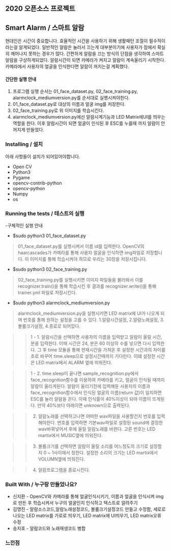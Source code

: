 ## 2020 오픈소스 프로젝트
## Smart Alarm / 스마트 알람
현대인은 시간이 중요합니다. 효율적인 시간을 사용하기 위해 생활패턴 조절이 필수적이라는걸 알게되었다. 일반적인 알람은 눌러서 끄는게 대부분이기에 사용자가 잠에서 확실히 깨어나지 못하는 경우가 많다. 간편하게 알람을 끄는 방식의 단점을 생각하여 스마트 알람을 구상하게되었다. 알람시간이 되면 카메라가 켜지고 알람이 계속울리기 시작한다. 카메라에서 사용자의 얼굴을 인식한다면 알람이 꺼지는걸 계획했다. 

#### 간단한 실행 안내
1. 프로그램 실행 순서는 01_face_dataset.py, 02_face_training.py, alarmclock_mediumversion.py를 순서대로 실행시켜야한다. 
2. 01_face_dataset.py로 대상의 이름과 얼굴 img를 저장한다.
3. 02_face_training.py로 위 이미지를 학습시킨다. 
4. alarmclock_mediumversion.py에선 알람시계기능과 LED Matrix에UI를 띄우는 역할을 한다. 이후 알람시간이 되면 얼굴이 인식된 후 ESC를 누를때 까지 알람이 안꺼지게 만들었다.

### Installing / 설치

아래 사항들이 설치가 되어있어야합니다.
- Open CV
- Python3
- Pygame
- opencv-contrib-python
- opencv-python
- Numpy
- os


### Running the tests / 테스트의 실행
-구체적인 실행 안내

- $sudo python3 01_face_dataset.py
> 01_face_dataset.py를 실행시켜서 이름 id를 입력한다. OpenCV의 haarcascades가 카메라를 통해 사용자 얼굴을 인식하면 img파일로 저장합니다. 이 이미지를 통해 학습시켜야 하므로 우리는 30장을 저장시킵니다.

- $sudo python3 02_face_training.py
> 02_face_training.py를 실행시키면 이미지 파일들을 불러와서 이를 recognizer.train()을 통해 학습시킨 후 결과를 recognizer.write()을 통해 trainer.yml 파일로 저장시킨다.

- $sudo python3 alarmclock_mediumversion.py
> alarmclock_mediumversion.py을 실행시키면 LED matrix에 UI가 나오게 되며 번호를 통해 원하는 설정을 고를 수 있다. 1.알람시간설정, 2.알람노래설정, 3.볼륨크기설정, 4.종료로 되어있다.

>   > 1 - 1. 알람시간을 선택하면 사용자의 이름을 입력받고 알람이 울릴 시간, 분을 입력한다. 이때 시간은 24, 분은 60 이상의 수를 넣으면 다시 입력한다. 그 후 time 모듈을 통해 현재시간을 가져온 후 설정한 시간과의 차이를 초로 바꾸어 time.sleep으로 설정시간때까지 기다린다. 이떄 설정한 시간은 LED matrix에서 ALARM 옆에 띄워진다.

>   > 1 - 2. time.sleep이 끝나면 sample_recognition.py에서 face_recognition함수를 이용하여 카메라를 키고, 얼굴이 인식될 때까지 알람이 울리게된다. 알람이 울리기전에 입력해둔 사용자의 이름과  face_recognition함수에서 인식된 얼굴의 이름(return 값)이 일치하면 ESC를 눌러 알람을 끈다. 이때 인식률이 40%이상이 되야 이름이 뜨게된다. 만약 40%보다 아래이면 unknown으로 출력된다. 

>   > 2. 알람노래를 선택하고나면 어떠한 wav파일을 사용할건지 번호를 입력해야한다. 번호를 입력하면 기본wav파일로 설정된 sound에 결정한 wav바꿔넣어서 후에 울릴 알람노래를 바뀐다. 고른 번호는 LED martix에서 MUSIC옆에 띄워진다.

>   > 3. 볼륨크기를 선택하면 알람이 울릴 소리를 어느정도의 크기로 설정할지 0 ~ 1사이에서 정한다. 설정한 소리의 크기는 LED martix에서 VOLUMN옆에 띄워진다.

>   > 4. 알람프로그램을 종료시킨다.


### Built With / 누구랑 만들었나요?
- 신지환 - OpenCV와 카메라를 통해 얼굴인식시키기, 이름과 얼굴을 인식시켜 img로 만든 후 학습시켜서 누구의 얼굴인지 인식하고 텍스트로 알려주기 
- 김명진 - 알람소스코드,알람노래설정코드, 볼륨크기설정코드 만들고 수정함, 세로로 나오는 LED matrix를 가로로 띄우기, LED matrix에 UI띄우기, LED matrix오류 수정
- 송지호 - 알람코드와 노래재생코드 병합

### 느낀점
